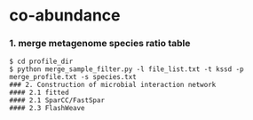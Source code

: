 # co-abundance
### 1. merge metagenome species ratio table
```shell
$ cd profile_dir
$ python merge_sample_filter.py -l file_list.txt -t kssd -p merge_profile.txt -s species.txt
### 2. Construction of microbial interaction network
#### 2.1 fitted
#### 2.1 SparCC/FastSpar
#### 2.3 FlashWeave


